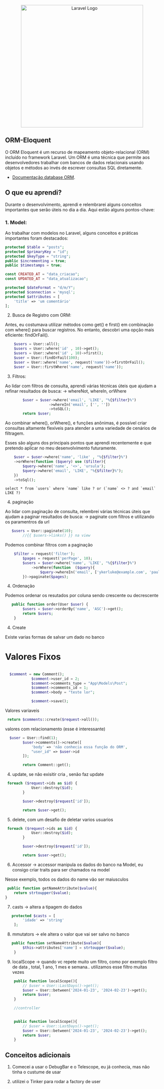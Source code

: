 <p align="center"><a href="https://laravel.com" target="_blank"><img src="https://media.licdn.com/dms/image/D4E12AQGZ7dwwMe8k1Q/article-cover_image-shrink_720_1280/0/1711667456580?e=2147483647&v=beta&t=uMyGtDeyroqMdQIXhDILp-e7GlAP5Ft90WKvuJYdclc" width="400" alt="Laravel Logo"></a></p>



## ORM-Eloquent

O ORM Eloquent é um recurso de mapeamento objeto-relacional (ORM) incluído no framework Laravel. Um ORM é uma técnica que permite aos desenvolvedores trabalhar com bancos de dados relacionais usando objetos e métodos ao invés de escrever consultas SQL diretamente.

- [Documentação database ORM](https://laravel.com/docs/10.x/eloquent).

## O que eu aprendi?

Durante o desenvolvimento, aprendi e relembrarei alguns conceitos importantes que serão úteis no dia a dia. Aqui estão alguns pontos-chave:

### 1. Model:

Ao trabalhar com modelos no Laravel, alguns conceitos e práticas importantes foram destacados:

```php
protected $table = "posts";
protected $primaryKey = "id";
protected $keyType = "string";
public $incrementing = true;
public $timestamps = true;

const CREATED_AT = "data_criacao";
const UPDATED_AT = "data_atualizacao";

protected $dateFormat = "d/m/Y";
protected $connection = 'mysql';
protected $attributes = [
    'title' => 'um comentário'
];
```

2. Busca de Registro com ORM:

Antes, eu costumava utilizar métodos como get() e first() em combinação com where() para buscar registros. No entanto, descobri uma opção mais eficiente: findOrFail().
```php
    $users = User::all();
    $users = User::where('id' , 10)->get(); 
    $users = User::where('id' , 10)->first(); 
    $user = User::findOrFail(100);
    $user = User::where('name', request('name'))->firstOrFail();
    $user = User::firstWhere('name', request('name'));
```
3. Filtros:

Ao lidar com filtros de consulta, aprendi várias técnicas úteis que ajudam a refinar resultados de busca:  -> whereNot, whereIn, orWhere
```php
        $user = $user->where('email', 'LIKE', "%{$filter}%")
                    ->whereIn('email', ['', ''])
                    ->toSQL();
        return $user;
```
Ao combinar where(), orWhere(), e funções anônimas, é possível criar consultas altamente flexíveis para atender a uma variedade de cenários de filtragem.

Esses são alguns dos principais pontos que aprendi recentemente e que pretendo aplicar no meu desenvolvimento futuramente.
```php
    $user = $user->where('name', 'like' , "%{$filter}%")
    ->orWhere(function ($query) use ($filter){
        $query->where('name', '<>', 'ursula');
        $query->where('email', 'LIKE', "%{$filter}%");
    })
    ->toSql();
```
    select * from `users` where `name` like ? or (`name` <> ? and `email` LIKE ?)

4. paginação

Ao lidar com paginação de consulta, relembrei várias técnicas úteis que ajudam a paginar resultados de busca:  -> paginate com filtros e utilizando os paramentros da url

```php
   $users = User::paginate(10);
        //{{ $users->links() }} na view
```
Podemos combinar filtros com a paginação
```php
    $filter = request('filter');
        $pages = request('perPage', 10);
        $users = $user->where('name', 'LIKE', "%{$filter}%")
            ->orWhere(function  ($query){
                $query->whereIn('email', ['ykerluke@example.com', 'paula.bogisich@example.org']);
        })->paginate($pages);


```
   
   4. Ordenação

Podemos ordenar os resutados por coluna sendo crescente ou decrescente

```php
   public function order(User $user) {
        $users = $user->orderBy('name', 'ASC')->get();
        return $users;
    }
```

 4. Create

Existe varias formas de salvar um dado no banco
# Valores Fixos
```php

  $comment = new Comment();
            $comment->user_id = 2;
            $comment->comments_type = "App\Models\Post";
            $comment->comments_id = 1;
            $comment->body = "teste lor";

            $comment->save();

```
Valores variaveis 
```php
 return $comments::create($request->all());
```
valores com relacionamento
(esse é interessante)
```php
  $user = User::find(1);
        $user->comments()->create([
            'body' => 'não conhecia essa função do ORM',
            "user_id" => $user->id
        ]);

        return Comment::get();
```
 4. update, se não exisitir cria , senão faz update
```php
 foreach ($request->ids as $id) {
            User::destroy($id);
        }

        $user->destroy($request['id']);

        return $user->get();
```

5. delete, com um desafio de deletar varios usuarios

```php
 foreach ($request->ids as $id) {
            User::destroy($id);
        }

        $user->destroy($request['id']);

        return $user->get();
```

6. Accessor -> accessor manipula os dados do banco na Model, eu consigo criar traits para ser chamados na model

Nesse exemplo, todos os dados do name vão ser maiusculos
```php
 public function getNameAttribute($value){
    return strtoupper($value);
}
```

7. casts -> altera a tipagem do dados

```php
   protected $casts = [
        'idade' => 'string'
    ];
```

8. mmutators -> ele altera o valor que vai ser salvo no banco 


```php
   public function setNameAttribute($value){
        $this->attributes['name'] = strtoupper($value);
    }
```

9. localScope -> quando vc repete muito um filtro, como por exemplo filtro de data , total, 1 ano, 1 mes e semana.. utilizamos esse filtro muitas vezes 

```php
    public function localScope(){
        // $user = User::LastDays()->get();
        $user = User::between('2024-01-23', '2024-02-23')->get();
        return $user;
    }

    //controller

    
    public function localScope(){
        // $user = User::LastDays()->get();
        $user = User::between('2024-01-23', '2024-02-23')->get();
        return $user;
    }
```
## Conceitos adicionais

1. Comecei a usar o DebugBar e o Telescope, eu já conhecia, mas não tinha o custume de usar

2. utilizei o Tinker para rodar a factory de user

